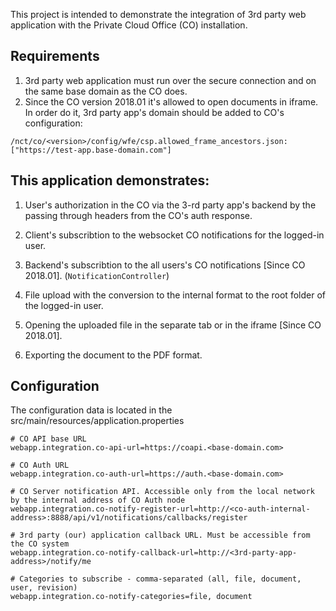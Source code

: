 This project is intended to demonstrate the integration of  3rd party web application with the Private Cloud Office (CO) installation.

## Requirements 
1. 3rd party web application must run over the secure connection and on the same base domain as the CO does. 
2. Since the CO version 2018.01 it's allowed to open documents in iframe. In order do it, 3rd party app's domain should be added to CO's configuration:
```
/nct/co/<version>/config/wfe/csp.allowed_frame_ancestors.json: ["https://test-app.base-domain.com"]
```

## This application demonstrates:
1. User's authorization in the CO via the 3-rd party app's backend by the passing through headers from the CO's auth response.

2. Client's subscribtion to the websocket CO notifications for the logged-in user.

3. Backend's subscribtion to the all users's CO notifications [Since CO 2018.01]. (`NotificationController`)

4. File upload with the conversion to the internal format to the root folder of the logged-in user.

5. Opening the uploaded file in the separate tab or in the iframe [Since CO 2018.01].

6. Exporting the document to the PDF format.

## Configuration
The configuration data is located in the src/main/resources/application.properties

```
# CO API base URL
webapp.integration.co-api-url=https://coapi.<base-domain.com>

# CO Auth URL
webapp.integration.co-auth-url=https://auth.<base-domain.com>

# CO Server notification API. Accessible only from the local network by the internal address of CO Auth node
webapp.integration.co-notify-register-url=http://<co-auth-internal-address>:8888/api/v1/notifications/callbacks/register

# 3rd party (our) application callback URL. Must be accessible from the CO system
webapp.integration.co-notify-callback-url=http://<3rd-party-app-address>/notify/me

# Categories to subscribe - comma-separated (all, file, document, user, revision)
webapp.integration.co-notify-categories=file, document

```